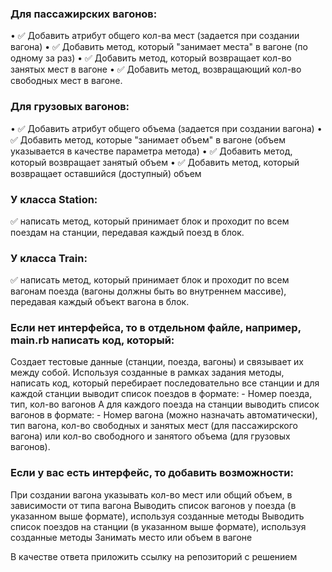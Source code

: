 ### Для пассажирских вагонов:
• ✅ Добавить атрибут общего кол-ва мест (задается при создании вагона)
• ✅ Добавить метод, который "занимает места" в вагоне (по одному за раз)
• ✅ Добавить метод, который возвращает кол-во занятых мест в вагоне
• ✅ Добавить метод, возвращающий кол-во свободных мест в вагоне.

### Для грузовых вагонов:
• ✅ Добавить атрибут общего объема (задается при создании вагона)
• ✅ Добавить метод, которые "занимает объем" в вагоне (объем указывается в качестве параметра метода)
• ✅ Добавить метод, который возвращает занятый объем
• ✅ Добавить метод, который возвращает оставшийся (доступный) объем

### У класса Station:
✅ написать метод, который принимает блок и проходит по всем поездам на станции, передавая каждый поезд в блок.

### У класса Train:
 ✅ написать метод, который принимает блок и проходит по всем вагонам поезда (вагоны должны быть во внутреннем массиве), передавая каждый объект вагона в блок.

### Если нет интерфейса, то в отдельном файле, например, main.rb написать код, который:
Создает тестовые данные (станции, поезда, вагоны) и связывает их между собой.
Используя созданные в рамках задания методы, написать код, который перебирает последовательно все станции и для каждой станции выводит список поездов в формате:
      - Номер поезда, тип, кол-во вагонов
   А для каждого поезда на станции выводить список вагонов в формате:
      - Номер вагона (можно назначать автоматически), тип вагона, кол-во свободных и занятых мест (для пассажирского вагона) или кол-во свободного и занятого объема (для грузовых вагонов).

### Если у вас есть интерфейс, то добавить возможности:
При создании вагона указывать кол-во мест или общий объем, в зависимости от типа вагона
Выводить список вагонов у поезда (в указанном выше формате), используя созданные методы
Выводить список поездов на станции (в указанном выше формате), используя  созданные методы
Занимать место или объем в вагоне


В качестве ответа приложить ссылку на репозиторий с решением